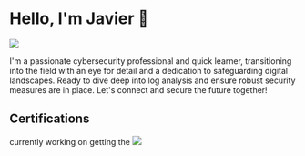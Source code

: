 # Hello, I'm Javier 👋
<a href="https://linkedin.com/in/javier-urena-412402b7/"><img src="https://img.shields.io/badge/-LinkedIn-0072b1?&style=for-the-badge&logo=linkedin&logoColor=white" /></a>

I'm a passionate cybersecurity professional and quick learner, transitioning into the field with an eye for detail and a dedication to safeguarding digital landscapes. Ready to dive deep into log analysis and ensure robust security measures are in place. Let's connect and secure the future together!


## Certifications
currently working on getting the 
<img src="https://img.shields.io/badge/-Security%2B-FF0000?&style=for-the-badge&logo=CompTIA&logoColor=white" />
